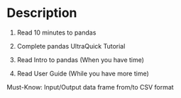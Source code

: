 # Description
1. Read 10 minutes to pandas  

2. Complete  pandas UltraQuick Tutorial  

3. Read Intro to pandas (When you have time)  

4. Read User Guide (While you have more time)  

Must-Know: Input/Output data frame from/to CSV format  
